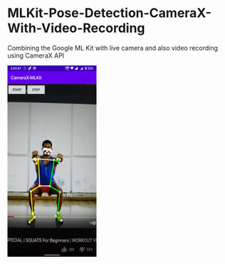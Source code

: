 # MLKit-Pose-Detection-CameraX-With-Video-Recording
Combining the Google ML Kit with live camera and also video recording using CameraX API


<img src="https://github.com/bhaskar2728/MLKit-Pose-Detection-CameraX-With-Video-Recording/blob/master/Screenshot_20210516-185349.png" width="200" height="430">

